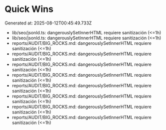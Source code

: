 # Quick Wins

Generated at: 2025-08-12T00:45:49.733Z

- lib/seo/jsonld.ts: dangerouslySetInnerHTML requiere sanitización (<=1h)
- lib/seo/jsonld.ts: dangerouslySetInnerHTML requiere sanitización (<=1h)
- reports/AUDIT/BIG_ROCKS.md: dangerouslySetInnerHTML requiere sanitización (<=1h)
- reports/AUDIT/BIG_ROCKS.md: dangerouslySetInnerHTML requiere sanitización (<=1h)
- reports/AUDIT/BIG_ROCKS.md: dangerouslySetInnerHTML requiere sanitización (<=1h)
- reports/AUDIT/BIG_ROCKS.md: dangerouslySetInnerHTML requiere sanitización (<=1h)
- reports/AUDIT/BIG_ROCKS.md: dangerouslySetInnerHTML requiere sanitización (<=1h)
- reports/AUDIT/BIG_ROCKS.md: dangerouslySetInnerHTML requiere sanitización (<=1h)
- reports/AUDIT/BIG_ROCKS.md: dangerouslySetInnerHTML requiere sanitización (<=1h)
- reports/AUDIT/BIG_ROCKS.md: dangerouslySetInnerHTML requiere sanitización (<=1h)
